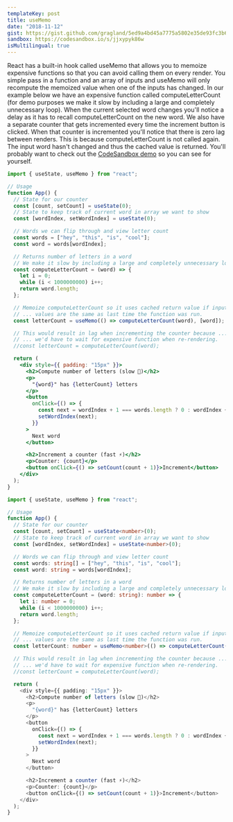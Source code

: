 ```yaml
---
templateKey: post
title: useMemo
date: "2018-11-12"
gist: https://gist.github.com/gragland/5ed9a4bd45a7775a5802e35de93fc3b6
sandbox: https://codesandbox.io/s/jjxypyk86w
isMultilingual: true
---
```


React has a built-in hook called useMemo that allows you to memoize expensive functions so that you can avoid calling them on every render. You simple pass in a function and an array of inputs and useMemo will only recompute the memoized value when one of the inputs has changed. In our example below we have an expensive function called computeLetterCount (for demo purposes we make it slow by including a large and completely unnecessary loop). When the current selected word changes you'll notice a delay as it has to recall computeLetterCount on the new word. We also have a separate counter that gets incremented every time the increment button is clicked. When that counter is incremented you'll notice that there is zero lag between renders. This is because computeLetterCount is not called again. The input word hasn't changed and thus the cached value is returned. You'll probably want to check out the [CodeSandbox demo](https://codesandbox.io/s/jjxypyk86w) so you can see for yourself.

```jsx
import { useState, useMemo } from "react";

// Usage
function App() {
  // State for our counter
  const [count, setCount] = useState(0);
  // State to keep track of current word in array we want to show
  const [wordIndex, setWordIndex] = useState(0);

  // Words we can flip through and view letter count
  const words = ["hey", "this", "is", "cool"];
  const word = words[wordIndex];

  // Returns number of letters in a word
  // We make it slow by including a large and completely unnecessary loop
  const computeLetterCount = (word) => {
    let i = 0;
    while (i < 1000000000) i++;
    return word.length;
  };

  // Memoize computeLetterCount so it uses cached return value if input array ...
  // ... values are the same as last time the function was run.
  const letterCount = useMemo(() => computeLetterCount(word), [word]);

  // This would result in lag when incrementing the counter because ...
  // ... we'd have to wait for expensive function when re-rendering.
  //const letterCount = computeLetterCount(word);

  return (
    <div style={{ padding: "15px" }}>
      <h2>Compute number of letters (slow 🐌)</h2>
      <p>
        "{word}" has {letterCount} letters
      </p>
      <button
        onClick={() => {
          const next = wordIndex + 1 === words.length ? 0 : wordIndex + 1;
          setWordIndex(next);
        }}
      >
        Next word
      </button>

      <h2>Increment a counter (fast ⚡️)</h2>
      <p>Counter: {count}</p>
      <button onClick={() => setCount(count + 1)}>Increment</button>
    </div>
  );
}
```

```typescript
import { useState, useMemo } from "react";

// Usage
function App() {
  // State for our counter
  const [count, setCount] = useState<number>(0);
  // State to keep track of current word in array we want to show
  const [wordIndex, setWordIndex] = useState<number>(0);

  // Words we can flip through and view letter count
  const words: string[] = ["hey", "this", "is", "cool"];
  const word: string = words[wordIndex];

  // Returns number of letters in a word
  // We make it slow by including a large and completely unnecessary loop
  const computeLetterCount = (word: string): number => {
    let i: number = 0;
    while (i < 1000000000) i++;
    return word.length;
  };

  // Memoize computeLetterCount so it uses cached return value if input array ...
  // ... values are the same as last time the function was run.
  const letterCount: number = useMemo<number>(() => computeLetterCount(word), [word]);

  // This would result in lag when incrementing the counter because ...
  // ... we'd have to wait for expensive function when re-rendering.
  //const letterCount = computeLetterCount(word);

  return (
    <div style={{ padding: "15px" }}>
      <h2>Compute number of letters (slow 🐌)</h2>
      <p>
        "{word}" has {letterCount} letters
      </p>
      <button
        onClick={() => {
          const next = wordIndex + 1 === words.length ? 0 : wordIndex + 1;
          setWordIndex(next);
        }}
      >
        Next word
      </button>

      <h2>Increment a counter (fast ⚡️)</h2>
      <p>Counter: {count}</p>
      <button onClick={() => setCount(count + 1)}>Increment</button>
    </div>
  );
}
```
